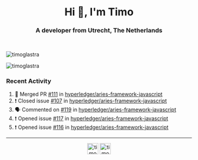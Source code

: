 <h1 align="center">Hi 👋, I'm Timo</h1>
<h3 align="center">A developer from Utrecht, The Netherlands</h3>
<br/>
<!-- https://github.com/rahuldkjain/github-profile-readme-generator --!>

<p align="left"><img src="https://github-readme-stats.vercel.app/api?username=timoglastra&show_icons=true&count_private=true&" alt="timoglastra" /></p>

<!--
Github language stats
<p align="left"><img src="https://github-readme-stats.vercel.app/api/top-langs/?username=timoglastra&layout=compact" alt="timoglastra" /><p>
-->

<!-- Codestats language stats -->
<p align="left"><img src="https://codestats-readme.vercel.app/api/top-langs/?username=timoglastra&layout=compact&language_count=12" alt="timoglastra" /><p>  
  
<h3>Recent Activity</h3>

<!--START_SECTION:activity-->
1. 🎉 Merged PR [#111](https://github.com/hyperledger/aries-framework-javascript/pull/111) in [hyperledger/aries-framework-javascript](https://github.com/hyperledger/aries-framework-javascript)
2. ❗️ Closed issue [#107](https://github.com/hyperledger/aries-framework-javascript/issues/107) in [hyperledger/aries-framework-javascript](https://github.com/hyperledger/aries-framework-javascript)
3. 🗣 Commented on [#119](https://github.com/hyperledger/aries-framework-javascript/issues/119) in [hyperledger/aries-framework-javascript](https://github.com/hyperledger/aries-framework-javascript)
4. ❗️ Opened issue [#117](https://github.com/hyperledger/aries-framework-javascript/issues/117) in [hyperledger/aries-framework-javascript](https://github.com/hyperledger/aries-framework-javascript)
5. ❗️ Opened issue [#116](https://github.com/hyperledger/aries-framework-javascript/issues/116) in [hyperledger/aries-framework-javascript](https://github.com/hyperledger/aries-framework-javascript)
<!--END_SECTION:activity-->

---

<p align="center">
<a href="https://twitter.com/timoglastra" target="blank"><img align="center" src="https://cdn.jsdelivr.net/npm/simple-icons@3.0.1/icons/twitter.svg" alt="timoglastra" height="30" width="30" /></a>
<a href="https://linkedin.com/in/timoglastra" target="blank"><img align="center" src="https://cdn.jsdelivr.net/npm/simple-icons@3.0.1/icons/linkedin.svg" alt="timoglastra" height="30" width="30" /></a>
</p>



